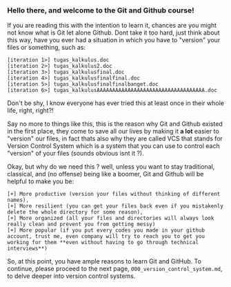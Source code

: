 ### Hello there, and welcome to the Git and Github course!

If you are reading this with the intention to learn it, chances are you might not know what is Git let alone Github. Dont take it too hard, just think about this way, have you ever had a situation in which you have to "version" your files or something, such as:
```
[iteration 1>] tugas_kalkulus.doc
[iteration 2>] tugas_kalkulus2.doc
[iteration 3>] tugas_kalkulusfinal.doc
[iteration 4>] tugas_kalkulusfinalfinal.doc
[iteration 5>] tugas_kalkulusfinalfinalbanget.doc
[iteration 6>] tugas_kalkulusAAAAAAAAAAAAAAAAAAAAAAAAAAAAAAAAAAA.doc
```
Don't be shy, I know everyone has ever tried this at least once in their whole life, right, right?!

Say no more to things like this, this is the reason why Git and Github existed in the first place, they come to save all our lives by making it **a lot** easier to "version" our files, in fact thats also why they are called VCS that stands for Version Control System which is a system that you can use to control each "version" of your files (sounds obvious isnt it ?).

Okay, but why do we need this ? well, unless you want to stay traditional, classical, and (no offense) being like a boomer, Git and Github will be helpful to make you be:
```
[+] More productive (version your files without thinking of different names),
[+] More resilient (you can get your files back even if you mistakenly delete the whole directory for some reason),
[+] More organized (all your files and directories will always look really clean and prevent you from getting messy)
[+] More popular (if you put every codes you made in your github account, trust me, even company will try to reach you to get you working for them **even without having to go through technical interviews**)
```

So, at this point, you have ample reasons to learn Git and GitHub. To continue, please proceed to the next page, `000_version_control_system.md`, to delve deeper into version control systems.

